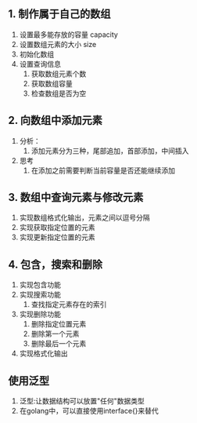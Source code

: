 ## 1. 制作属于自己的数组
1. 设置最多能存放的容量 capacity
2. 设置数组元素的大小 size
3. 初始化数组
4. 设置查询信息
    1. 获取数组元素个数
    2. 获取数组容量
    3. 检查数组是否为空
## 2. 向数组中添加元素
1. 分析：
    1. 添加元素分为三种，尾部追加，首部添加，中间插入
2. 思考
    1. 在添加之前需要判断当前容量是否还能继续添加
## 3. 数组中查询元素与修改元素
1. 实现数组格式化输出，元素之间以逗号分隔
2. 实现获取指定位置的元素
3. 实现更新指定位置的元素
## 4. 包含，搜索和删除
1. 实现包含功能
2. 实现搜索功能
    1. 查找指定元素存在的索引
3. 实现删除功能
    1. 删除指定位置元素
    2. 删除第一个元素
    3. 删除最后一个元素
4. 实现格式化输出
## 使用泛型
1. 泛型:让数据结构可以放置"任何"数据类型
2. 在golang中，可以直接使用interface{}来替代